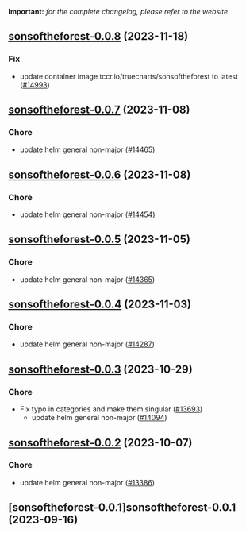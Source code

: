 **Important:**
*for the complete changelog, please refer to the website*












## [sonsoftheforest-0.0.8](https://github.com/truecharts/charts/compare/sonsoftheforest-0.0.7...sonsoftheforest-0.0.8) (2023-11-18)

### Fix

- update container image tccr.io/truecharts/sonsoftheforest to latest ([#14993](https://github.com/truecharts/charts/issues/14993))
  
  


## [sonsoftheforest-0.0.7](https://github.com/truecharts/charts/compare/sonsoftheforest-0.0.6...sonsoftheforest-0.0.7) (2023-11-08)

### Chore

- update helm general non-major ([#14465](https://github.com/truecharts/charts/issues/14465))
  
  


## [sonsoftheforest-0.0.6](https://github.com/truecharts/charts/compare/sonsoftheforest-0.0.5...sonsoftheforest-0.0.6) (2023-11-08)

### Chore

- update helm general non-major ([#14454](https://github.com/truecharts/charts/issues/14454))
  
  


## [sonsoftheforest-0.0.5](https://github.com/truecharts/charts/compare/sonsoftheforest-0.0.4...sonsoftheforest-0.0.5) (2023-11-05)

### Chore

- update helm general non-major ([#14365](https://github.com/truecharts/charts/issues/14365))
  
  


## [sonsoftheforest-0.0.4](https://github.com/truecharts/charts/compare/sonsoftheforest-0.0.3...sonsoftheforest-0.0.4) (2023-11-03)

### Chore

- update helm general non-major ([#14287](https://github.com/truecharts/charts/issues/14287))
  
  


## [sonsoftheforest-0.0.3](https://github.com/truecharts/charts/compare/sonsoftheforest-0.0.2...sonsoftheforest-0.0.3) (2023-10-29)

### Chore

- Fix typo in categories and make them singular ([#13693](https://github.com/truecharts/charts/issues/13693))
  - update helm general non-major ([#14094](https://github.com/truecharts/charts/issues/14094))
  
  


## [sonsoftheforest-0.0.2](https://github.com/truecharts/charts/compare/sonsoftheforest-0.0.1...sonsoftheforest-0.0.2) (2023-10-07)

### Chore

- update helm general non-major ([#13386](https://github.com/truecharts/charts/issues/13386))
  
  


## [sonsoftheforest-0.0.1]sonsoftheforest-0.0.1 (2023-09-16)

